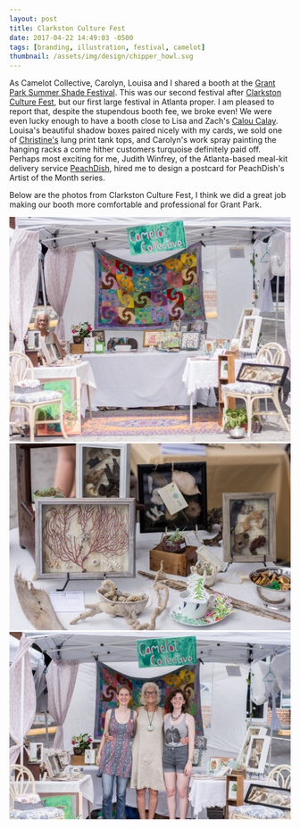 ```yaml
---
layout: post
title: Clarkston Culture Fest
date: 2017-04-22 14:49:03 -0500
tags: [branding, illustration, festival, camelot]
thumbnail: /assets/img/design/chipper_howl.svg
---
```


As Camelot Collective, Carolyn, Louisa and I shared a booth at the [Grant Park Summer Shade Festival](http://www.summershadefestival.org/). This was our second festival after [Clarkston Culture Fest](http://www.clarkstonculturefest.org/), but our first large festival in Atlanta proper. I am pleased to report that, despite the stupendous booth fee, we broke even! We were even lucky enough to have a booth close to Lisa and Zach's [Calou Calay](http://caloucalay.com/). Louisa's beautiful shadow boxes paired nicely with my cards, we sold one of [Christine's](http://www.christinebaum.com/) lung print tank tops, and Carolyn's work spray painting the hanging racks a come hither customers turquoise definitely paid off. Perhaps most exciting for me, Judith Winfrey, of the Atlanta-based meal-kit delivery service [PeachDish](https://www.linkedin.com/company/peachdish), hired me to design a postcard for PeachDish's Artist of the Month series.

Below are the photos from Clarkston Culture Fest, I think we did a great job making our booth more comfortable and professional for Grant Park.

<div class="row">
  <div class="col-lg-12 pt-4">
  	<img class="prototype" src="/assets/img/design/clarkston_booth.jpg" alt="Grant Park Summer Shade Festival booth picture"/>
  </div>
</div>

<div class="row">
  <div class="col-lg-12 pt-4">
  	<img class="prototype" src="/assets/img/design/clarkston_booth_close_up.jpg" alt="Grant Park Summer Shade Festival booth picture"/>
  </div>
</div>

<div class="row">
  <div class="col-lg-12 pt-4">
  	<img class="prototype" src="/assets/img/design/camelot_collective_gang.jpg" alt="Grant Park Summer Shade Festival booth picture"/>
  </div>
</div>
